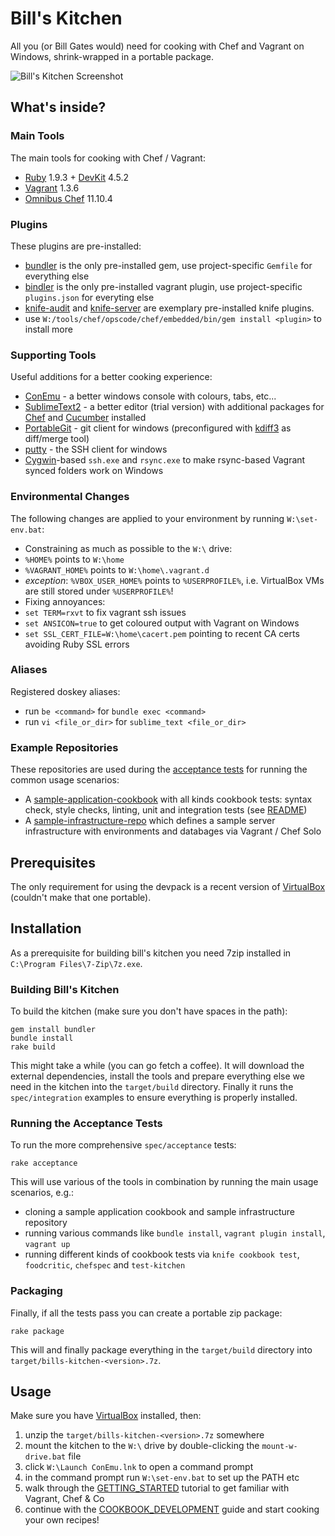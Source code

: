 
# Bill's Kitchen

All you (or Bill Gates would) need for cooking with Chef and Vagrant on Windows, shrink-wrapped in a portable package.

![Bill's Kitchen Screenshot](https://raw.github.com/tknerr/bills-kitchen/master/doc/bills_kitchen_screenshot.png) 

## What's inside?

### Main Tools

The main tools for cooking with Chef / Vagrant:

* [Ruby](http://rubyinstaller.org/downloads/) 1.9.3 + [DevKit](http://rubyinstaller.org/add-ons/devkit/) 4.5.2
* [Vagrant](http://vagrantup.com/) 1.3.6
* [Omnibus Chef](http://www.getchef.com/chef/install/) 11.10.4

### Plugins

These plugins are pre-installed:

 * [bundler](http://bundler.io/) is the only pre-installed gem, use project-specific `Gemfile` for everything else
 * [bindler](https://github.com/fgrehm/bindler) is the only pre-installed vagrant plugin, use project-specific `plugins.json` for everyting else
 * [knife-audit](https://github.com/jbz/knife-audit) and [knife-server](https://github.com/fnichol/knife-server) are exemplary pre-installed knife plugins.
  * use `W:/tools/chef/opscode/chef/embedded/bin/gem install <plugin>` to install more

### Supporting Tools

Useful additions for a better cooking experience:

* [ConEmu](https://code.google.com/p/conemu-maximus5/) - a better windows console with colours, tabs, etc...
* [SublimeText2](http://www.sublimetext.com/) - a better editor (trial version) with additional packages for [Chef](https://github.com/cabeca/SublimeChef) and [Cucumber](https://github.com/npverni/cucumber-sublime2-bundle) installed
* [PortableGit](https://code.google.com/p/msysgit/) - git client for windows (preconfigured with [kdiff3](http://kdiff3.sourceforge.net/) as diff/merge tool)
* [putty](http://www.chiark.greenend.org.uk/~sgtatham/putty/download.html) - the SSH client for windows
* [Cygwin](http://www.cygwin.com/)-based `ssh.exe` and `rsync.exe` to make rsync-based Vagrant synced folders work on Windows

### Environmental Changes

The following changes are applied to your environment by running `W:\set-env.bat`:

* Constraining as much as possible to the `W:\` drive:
 * `%HOME%` points to `W:\home`
 * `%VAGRANT_HOME%` points to `W:\home\.vagrant.d`
 * *exception*: `%VBOX_USER_HOME%` points to `%USERPROFILE%`, i.e. VirtualBox VMs are still stored under `%USERPROFILE%`!
* Fixing annoyances:
 * `set TERM=rxvt` to fix vagrant ssh issues
 * `set ANSICON=true` to get coloured output with Vagrant on Windows
 * `set SSL_CERT_FILE=W:\home\cacert.pem` pointing to recent CA certs avoiding Ruby SSL errors

### Aliases

Registered doskey aliases:

* run `be <command>` for `bundle exec <command>`
* run `vi <file_or_dir>` for `sublime_text <file_or_dir>` 

### Example Repositories

These repositories are used during the [acceptance tests](https://github.com/tknerr/bills-kitchen/blob/master/spec/acceptance/usage_scenarios_spec.rb) for running the common usage scenarios:

* A [sample-application-cookbook](https://github.com/tknerr/sample-application-cookbook) with all kinds cookbook tests: syntax check, style checks, linting, unit and integration tests (see [README](https://github.com/tknerr/sample-application-cookbook/blob/master/README.md))
* A [sample-infrastructure-repo](https://github.com/tknerr/sample-infrastructure-repo) which defines a sample server infrastructure with environments and databages via Vagrant / Chef Solo

## Prerequisites

The only requirement for using the devpack is a recent version of [VirtualBox](https://www.virtualbox.org/wiki/Downloads) (couldn't make that one portable).


## Installation

As a prerequisite for building bill's kitchen you need 7zip installed in `C:\Program Files\7-Zip\7z.exe`.

### Building Bill's Kitchen

To build the kitchen (make sure you don't have spaces in the path):
```
gem install bundler
bundle install
rake build
```

This might take a while (you can go fetch a coffee). It will download the external dependencies, install the tools and prepare everything else we need in the kitchen into the `target/build` directory. Finally it runs the `spec/integration` examples to ensure everything is properly installed.

### Running the Acceptance Tests

To run the more comprehensive `spec/acceptance` tests:
```
rake acceptance
```

This will use various of the tools in combination by running the main usage scenarios, e.g.:

* cloning a sample application cookbook and sample infrastructure repository
* running various commands like `bundle install`, `vagrant plugin install`, `vagrant up`
* running different kinds of cookbook tests via `knife cookbook test`, `foodcritic`, `chefspec` and `test-kitchen`

### Packaging

Finally, if all the tests pass you can create a portable zip package:
```
rake package
```

This will and finally package everything in the `target/build` directory into `target/bills-kitchen-<version>.7z`.


## Usage

Make sure you have [VirtualBox](https://www.virtualbox.org/wiki/Downloads) installed, then:

1. unzip the `target/bills-kitchen-<version>.7z` somewhere
2. mount the kitchen to the `W:\` drive by double-clicking the `mount-w-drive.bat` file
3. click `W:\Launch ConEmu.lnk` to open a command prompt
4. in the command prompt run `W:\set-env.bat` to set up the PATH etc 
5. walk through the [GETTING_STARTED](file://W:/_GETTING_STARTED.html) tutorial to get familiar with Vagrant, Chef & Co
6. continue with the [COOKBOOK_DEVELOPMENT](file://W:/_COOKBOOK_DEVELOPMENT.html) guide and start cooking your own recipes!
